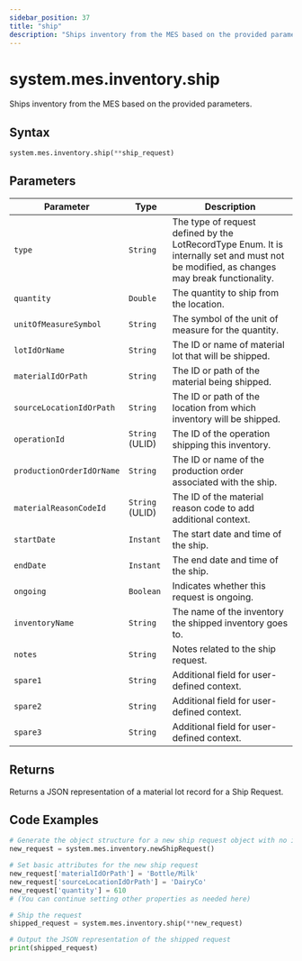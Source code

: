 ```yaml
---
sidebar_position: 37
title: "ship"
description: "Ships inventory from the MES based on the provided parameters."
---
```


# system.mes.inventory.ship

Ships inventory from the MES based on the provided parameters.

## Syntax
```python
system.mes.inventory.ship(**ship_request)
```

## Parameters

| Parameter                       | Type            | Description                                                                                                                               |
|---------------------------------|-----------------|-------------------------------------------------------------------------------------------------------------------------------------------|
| `type`                          | `String`        | The type of request defined by the LotRecordType Enum. It is internally set and must not be modified, as changes may break functionality. |
| `quantity`                      | `Double`        | The quantity to ship from the location.                                                                                                   |
| `unitOfMeasureSymbol`           | `String`        | The symbol of the unit of measure for the quantity.                                                                                       |
| `lotIdOrName`                   | `String`        | The ID or name of material lot that will be shipped.                                                                                      |
| `materialIdOrPath`              | `String`        | The ID or path of the material being shipped.                                                                                             |
| `sourceLocationIdOrPath`        | `String`        | The ID or path of the location from which inventory will be shipped.                                                                      |
| `operationId`                   | `String` (ULID) | The ID of the operation shipping this inventory.                                                                                          |
| `productionOrderIdOrName`       | `String`        | The ID or name of the production order associated with the ship.                                                                          |
| `materialReasonCodeId`          | `String` (ULID) | The ID of the material reason code to add additional context.                                                                             |
| `startDate`                     | `Instant`       | The start date and time of the ship.                                                                                                      |
| `endDate`                       | `Instant`       | The end date and time of the ship.                                                                                                        |
| `ongoing`                       | `Boolean`       | Indicates whether this request is ongoing.                                                                                                |
| `inventoryName`                 | `String`        | The name of the inventory the shipped inventory goes to.                                                                                  |
| `notes`                         | `String`        | Notes related to the ship request.                                                                                                        |
| `spare1`                        | `String`        | Additional field for user-defined context.                                                                                                |
| `spare2`                        | `String`        | Additional field for user-defined context.                                                                                                |
| `spare3`                        | `String`        | Additional field for user-defined context.                                                                                                |

## Returns

Returns a JSON representation of a material lot record for a Ship Request.

## Code Examples

```python
# Generate the object structure for a new ship request object with no initial arguments
new_request = system.mes.inventory.newShipRequest()

# Set basic attributes for the new ship request
new_request['materialIdOrPath'] = 'Bottle/Milk'
new_request['sourceLocationIdOrPath'] = 'DairyCo'
new_request['quantity'] = 610
# (You can continue setting other properties as needed here)

# Ship the request
shipped_request = system.mes.inventory.ship(**new_request)

# Output the JSON representation of the shipped request
print(shipped_request)
```
